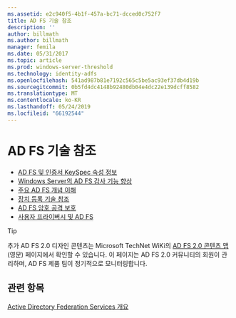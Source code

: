 ```yaml
---
ms.assetid: e2c940f5-4b1f-457a-bc71-dcced0c752f7
title: AD FS 기술 참조
description: ''
author: billmath
ms.author: billmath
manager: femila
ms.date: 05/31/2017
ms.topic: article
ms.prod: windows-server-threshold
ms.technology: identity-adfs
ms.openlocfilehash: 541ad987b81e7192c565c5be5ac93ef37db4d19b
ms.sourcegitcommit: 0b5fd4dc4148b92480db04e4dc22e139dcff8582
ms.translationtype: MT
ms.contentlocale: ko-KR
ms.lasthandoff: 05/24/2019
ms.locfileid: "66192544"
---
```

# <a name="ad-fs-technical-reference"></a>AD FS 기술 참조


- [AD FS 및 인증서 KeySpec 속성 정보](../ad-fs/technical-reference/AD-FS-and-KeySpec-Property.md)
- [Windows Server의 AD FS 감사 기능 향상](../ad-fs/technical-reference/auditing-enhancements-to-ad-fs-in-windows-server.md)
-   [주요 AD FS 개념 이해](../ad-fs/technical-reference/Understanding-Key-AD-FS-Concepts.md)
-   [장치 등록 기술 참조](../ad-fs/technical-reference/Device-Registration-Technical-Reference.md)
-   [AD FS 암호 공격 보호](../ad-fs/technical-reference/ad-fs-password-protection.md)
-   [사용자 프라이버시 및 AD FS](../ad-fs/technical-reference/GDPR-and-AD-FS-Compliance.md)

> [!TIP]
> 추가 AD FS 2.0 디자인 콘텐츠는 Microsoft TechNet WiKi의 [AD FS 2.0 콘텐츠 맵](https://social.technet.microsoft.com/wiki/contents/articles/2735.ad-fs-2-0-content-map.aspx) (영문) 페이지에서 확인할 수 있습니다. 이 페이지는 AD FS 2.0 커뮤니티의 회원이 관리하며, AD FS 제품 팀이 정기적으로 모니터링합니다.

## <a name="see-also"></a>관련 항목
[Active Directory Federation Services 개요](AD-FS-2016-Overview.md)



